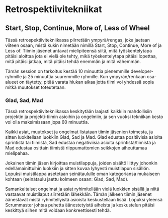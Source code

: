 # Retrospektiivitekniikat

## Start, Stop, Continue, More of, Less of Wheel

Tässä retrospektiivitekniikassa piirretään ympyrä/rengas, joka jaetaan viiteen osaan, mistä kukin nimetään nimillä Start, Stop, Continue, More of ja Less of. Tiimin jäsenet antavat mielipiteensä siitä, mitä työskentelytapa pitäisi aloittaa jota ei vielä ole tehty, mikä työskentelytapa pitäisi lopettaa, mitä pitäisi jatkaa, mitä pitäisi tehdä enemmän ja mitä vähemmän.

Tämän session on tarkoitus kestää 10 minuuttia pienemmille developer-ryhmille ja 25 minuuttia suuremmille ryhmille. Kun ympyrän/renkaan osa-alueet on täytetty, pitää varata hiukan aikaa jotta tiimi voi yhdessä sopia mitkä muutokset toteutetaan.

### Glad, Sad, Mad

Tässä retrospektiivitekniikassa keskitytään laajasti kaikkiin mahdollisiin projektin ja projekti-tiimin asioihin ja ongelmiin, ja sen vuoksi tekniikan kesto voi olla maksimissaan jopa 60 minuuttia.

Kaikki asiat, muutokset ja ongelmat listataan tiimin jäsenien toimesta, ja sitten luokitellaan luokkiin Glad, Sad ja Mad. Glad edustaa positiivisia asioita sprintistä tai tiimistä, Sad edustaa negativiisia asioita sprintistä/tiimistä ja Mad edustaa osittain tiimistä riippumattomien seikkojen aiheuttamaa mielipahaa.

Jokainen tiimin jäsen kirjoittaa muistilappuja, joiden sisältö liittyy johonkin edellämainittuihin luokkiin ja sitten kuvaa lyhyesti muistilapun sisällön. Lopuksi muistilappa asetetaan seinätaululle oman kategoriansa mukaiseen kohtaan (seinätaulu jaettu kolmeen osaan: Glad, Sad, Mad).

Samankaltaiset ongelmat ja asiat ryhimitellään vielä luokkien sisällä ja niitä vastaavat muistilaput siirretään lähekkäin. Tämän jälkeen tiimin jäsenet äänestävät mistä ryhmitellyistä asioista keskustellaan lisää. Lopuksi yleensä Scrummaster johtaa puhetta äänestetyistä aiheista ja keskustelun pitäisi keskittyä siihen mitä voidaan konkreettisesti tehdä.

